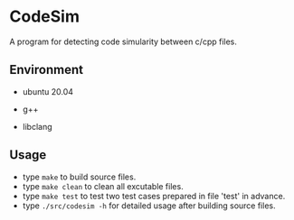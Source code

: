 # CodeSim 
A program for detecting code simularity between c/cpp files.

## Environment

- ubuntu 20.04

- g++
- libclang

## Usage

- type `make` to build source files.
- type `make clean` to clean all excutable files.
- type `make test` to test two test cases prepared in file 'test' in advance.
- type `./src/codesim -h` for detailed usage after building source files.